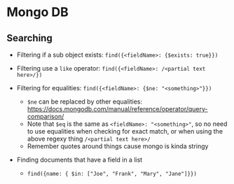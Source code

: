 # Mongo DB

## Searching

- Filtering if a sub object exists: `find({<fieldName>: {$exists: true}})`

- Filtering use a `like` operator: `find({<fieldName>: /<partial text here>/})`

- Filtering for equalities: `find({<fieldName>: {$ne: "<something>"}})`

  - `$ne` can be replaced by other equalities: https://docs.mongodb.com/manual/reference/operator/query-comparison/
  - Note that `$eq` is the same as `<fieldName>: "<something>"`, so no need to use equalities when checking for exact match, or when using the above regexy thing `/<partial text here>/`
  - Remember quotes around things cause mongo is kinda stringy

- Finding documents that have a field in a list
  - `find({name: { $in: ["Joe", "Frank", "Mary", "Jane"]}})`
